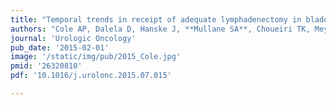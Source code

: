 ```yaml
---
title: "Temporal trends in receipt of adequate lymphadenectomy in bladder cancer 1988 to 2010"
authors: "Cole AP, Dalela D, Hanske J, **Mullane SA**, Choueiri TK, Meyer CP, Nguyen Pl, Menon M, Kibel AS, Preston MA, Bellmunt J, Trinh Q."
journal: 'Urologic Oncology'
pub_date: '2015-02-01'
image: '/static/img/pub/2015_Cole.jpg'
pmid: '26320810'
pdf: '10.1016/j.urolonc.2015.07.015'

---
```


